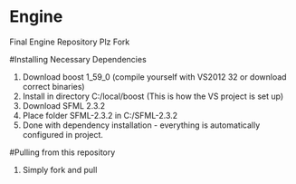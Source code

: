 # Engine
Final Engine Repository Plz Fork

#Installing Necessary Dependencies

1. Download boost 1_59_0 (compile yourself with VS2012 32 or download correct binaries)
2. Install in directory C:/local/boost<version> (This is how the VS project is set up)
3. Download SFML 2.3.2
4. Place folder SFML-2.3.2 in C:/SFML-2.3.2
5. Done with dependency installation - everything is automatically configured in project.

#Pulling from this repository

1. Simply fork and pull


